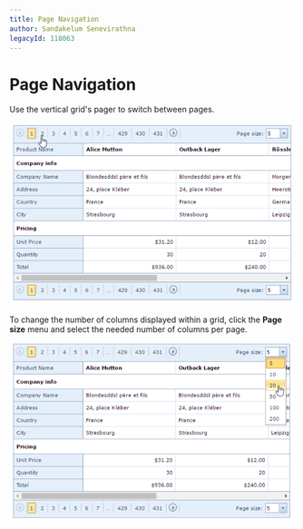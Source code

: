 ```yaml
---
title: Page Navigation
author: Sandakelum Senevirathna
legacyId: 118063
---
```

# Page Navigation
Use the vertical grid's pager to switch between pages.

![VerticalGridSwitchPages](../../../images/img123843.png)

To change the number of columns displayed within a grid, click the **Page size** menu and select the needed number of columns per page.

![VerticalGridChangePageSize](../../../images/img123846.png)